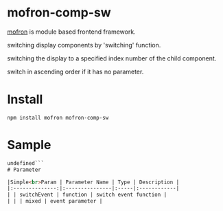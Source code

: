 # mofron-comp-sw
[mofron](https://mofron.github.io/mofron/) is module based frontend framework.

switching display components by 'switching' function.

switching the display to a specified index number of the child component.

switch in ascending order if it has no parameter.


# Install
```
npm install mofron mofron-comp-sw
```

# Sample
```html
undefined```
# Parameter

|Simple<br>Param | Parameter Name | Type | Description |
|:--------------:|:---------------|:-----|:------------|
| | switchEvent | function | switch event function |
| | | mixed | event parameter |

